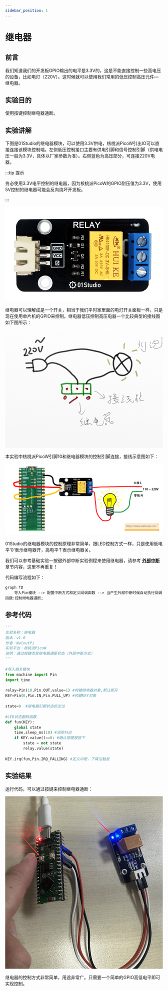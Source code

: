 ```yaml
---
sidebar_position: 1
---
```


# 继电器

## 前言
我们知道我们的开发板GPIO输出的电平是3.3V的，这是不能直接控制一些高电压的设备，比如电灯（220V）。这时候就可以使用我们常用的低压控制高压元件—继电器。

## 实验目的
使用按键控制继电器通断。

## 实验讲解

下图是01Studio的继电器模块，可以使用3.3V供电，核桃派PicoW引出IO可以直接连接该模块控制端。左侧低压控制接口主要有供电引脚和信号控制引脚（供电电压一般为3.3V，具体以厂家参数为准）。右侧蓝色为高压部分，可连接220V电器。

:::tip 提示

务必使用3.3V电平控制的继电器，因为核桃派PicoW的GPIO耐压值为3.3V，使用5V控制的继电器可能会反向烧坏开发板。

:::

![relay](./img/relay/relay0.png)

继电器可以理解成是一个开关，相当于我们平时家里面的电灯开关面板一样，只是现在使用单片机的GPIO来控制。继电器低压控制高压电器一个比较典型的接线图如下图所示：

![relay](./img/relay/relay1.jpg)

本实验中核桃派PicoW引脚10和继电器模块的控制引脚连接，接线示意图如下：

![relay](./img/relay/relay2.png)

01Studio的继电器模块的控制原理非常简单，跟LED控制方式一样，只是使用低电平‘0’表示继电器开，高电平‘1’表示继电器关。

我们可以参考基础实验—按键外部中断实验例程来使用继电器，请参考  [**外部中断**](../basic_examples/exti.md) 章节内容，这里不再重复！

代码编写流程如下：


```mermaid
graph TD
    导入Pin模块 --> 配置中断方式和定义回调函数 --> 当产生外部中断时候自动执行回调函数:控制继电器通断;
```

## 参考代码

```python
'''
实验名称：继电器
版本：v1.0
作者：WalnutPi
实验平台：核桃派PicoW
说明：通过按键改变继电器通断状态（外部中断方式）
'''

#导入相关模块
from machine import Pin
import time

relay=Pin(10,Pin.OUT,value=1) #构建继电器对象,默认断开
KEY=Pin(0,Pin.IN,Pin.PULL_UP) #构建KEY对象

state=0  #继电器引脚状态标志位

#LED状态翻转函数
def fun(KEY):
    global state
    time.sleep_ms(10) #消除抖动
    if KEY.value()==0: #确认按键被按下
        state = not state
        relay.value(state)

KEY.irq(fun,Pin.IRQ_FALLING) #定义中断，下降沿触发
```

## 实验结果

运行代码，可以通过按键来控制继电器通断：

![relay](./img/relay/relay3.png)

继电器的控制方式非常简单，用途非常广。只需要一个简单的GPIO高低电平即可实现控制。